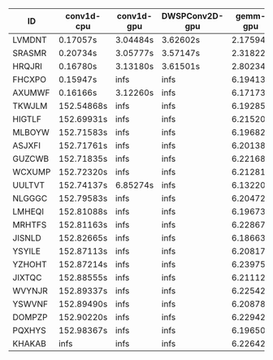 |ID|conv1d-cpu|conv1d-gpu|DWSPConv2D-gpu|gemm-gpu|avg|
|-|-|-|-|-|-|
|LVMDNT|0.17057s|3.04484s|3.62602s|2.17594s|2.25434s|
|SRASMR|0.20734s|3.05777s|3.57147s|2.31822s|2.28870s|
|HRQJRI|0.16780s|3.13180s|3.61501s|2.80234s|2.42924s|
|FHCXPO|0.15947s|infs|infs|6.19413s|infs|
|AXUMWF|0.16166s|3.12260s|infs|6.17173s|infs|
|TKWJLM|152.54868s|infs|infs|6.19285s|infs|
|HIGTLF|152.69931s|infs|infs|6.21520s|infs|
|MLBOYW|152.71583s|infs|infs|6.19682s|infs|
|ASJXFI|152.71761s|infs|infs|6.20138s|infs|
|GUZCWB|152.71835s|infs|infs|6.22168s|infs|
|WCXUMP|152.72320s|infs|infs|6.21281s|infs|
|UULTVT|152.74137s|6.85274s|infs|6.13220s|infs|
|NLGGGC|152.79583s|infs|infs|6.20472s|infs|
|LMHEQI|152.81088s|infs|infs|6.19673s|infs|
|MRHTFS|152.81163s|infs|infs|6.22867s|infs|
|JISNLD|152.82665s|infs|infs|6.18663s|infs|
|YSYILE|152.87113s|infs|infs|6.20817s|infs|
|YZHOHT|152.87214s|infs|infs|6.23975s|infs|
|JIXTQC|152.88555s|infs|infs|6.21112s|infs|
|WVYNJR|152.89337s|infs|infs|6.22542s|infs|
|YSWVNF|152.89490s|infs|infs|6.20878s|infs|
|DOMPZP|152.90220s|infs|infs|6.22942s|infs|
|PQXHYS|152.98367s|infs|infs|6.19650s|infs|
|KHAKAB|infs|infs|infs|6.22642s|infs|
